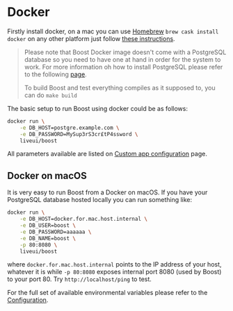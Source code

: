 # Docker

Firstly install docker, on a mac you can use [Homebrew](https://brew.sh) `brew cask install docker` on any other platform just follow [these instructions](https://docs.docker.com/install/).

> Please note that Boost Docker image doesn't come with a PostgreSQL database so you need to have one at hand in order for the system to work. For more information oh how to install PostgreSQL please refer to the following [page](https://www.postgresql.org/download/).
>
> To build Boost and test everything compiles as it supposed to, you can do `make build`

The basic setup to run Boost using docker could be as follows:

```bash
docker run \
    -e DB_HOST=postgre.example.com \
    -e DB_PASSWORD=MySup3rS3cr£tP4ssword \
    liveui/boost
```

All parameters available are listed on [Custom app configuration](https://github.com/LiveUI/Boost/wiki/Custom-app-configuration) page.

## Docker on macOS

It is very easy to run Boost from a Docker on macOS. If you have your PostgreSQL database hosted locally you can run something like:

```bash
docker run \
    -e DB_HOST=docker.for.mac.host.internal \
    -e DB_USER=boost \
    -e DB_PASSWORD=aaaaaa \
    -e DB_NAME=boost \
    -p 80:8080 \
    liveui/boost
```

where `docker.for.mac.host.internal` points to the IP address of your host, whatever it is while `-p 80:8080` exposes internal port 8080 \(used by Boost\) to your port 80. Try `http://localhost/ping` to test.

For the full set of available environmental variables please refer to the [Configuration](https://github.com/LiveUI/Boost/wiki/Custom-app-configuration#environmental-variables).

